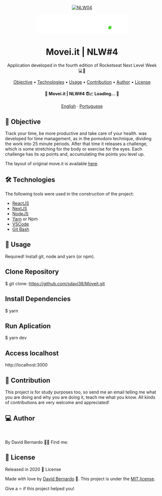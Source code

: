 <p align="center">
  <a href="https://nextlevelweek.com/inscricao/4">
    <img src="https://cdn.discordapp.com/attachments/694609874197151754/813851700011335730/NLW04_pack_divulgacao_-_Github.png"  alt="NLW04" />
  </a>
  <p align="center">
   <img src="./.github/logo.svg" alt="Move It" width="300"/>
</p>

<h1 align="center">
    Movei.it | NLW#4
</h1>
<p align="center"> Application developed in the fourth edition of Rocketseat Next Level Week 💻🚀 </p>

<p align="center">
 <a href="#objective">Objective</a> •
 <a href="#technologies">Technologies</a> • 
 <a href="#usage">Usage</a> • 
 <a href="#contribution">Contribution</a> • 
 <a href="#author">Author</a> • 
 <a href="#license">License</a>
</p>



<h4 align="center"> 
	🚧 Movei.it | NLW#4 ⏰📈 Loading...  🚧
</h4>
<p align="center">
    <a href="README.md">English</a>
    ·
    <a href="README-pt.md">Portuguese</a>
 </p>

<h2 id="objective" > 🎯 Objective </h2>

Track your time, be more productive and take care of your health. <a href="https://timeup.vercel.app"></a> was developed for time management, as in the pomodoro technique, dividing the work into 25 minute periods. After that time it releases a challenge, which is some stretching for the body or exercise for the eyes. Each challenge has its xp points and, accumulating the points you level up.

The layout of original move.it is available <a href="https://www.figma.com/file/ge20pu3ofMOKoliUyKx1Nl/?viewer=1&node-id=">here</a>.

<h2 id="technologies"> 🛠 Technologies </h2>

The following tools were used in the construction of the project:

- [ReactJS](https://reactjs.org)
- [NextJS](https://nextjs.org)
- [NodeJS](https://nodejs.org/en/)
- [Yarn](https://yarnpkg.com) or Npm
- [VSCode](https://code.visualstudio.com)
- [Git Bash](https://gitforwindows.org/)

<h2 id="usage" > 👷 Usage </h2>

Required! Install git, node and yarn (or npm).


## Clone Repository
$ git clone: https://github.com/sdavi38/Moveit.git

## Install Dependencies
$ yarn

## Run Aplication
$ yarn dev

## Access localhost
http://localhost:3000

<h2 id="contribution"> 🤝 Contribution </h2>

This project is for study purposes too, so send me an email telling me what you are doing and why you are doing it, teach me what you know. All kinds of contributions are very welcome and appreciated!

<h2 id="author"> 💻 Author </h2>

<img style="border-radius: 70%;" src="https://avatars.githubusercontent.com/u/61067057?s=460&u=f372f3e9b503936fb5a01148b555041e29230fd3&v=4" width="100px;" alt=""/>


By David Bernardo 👋🏽 Find me:

## :closed_book: License

Released in 2020 :closed_book: License

Made with love by [David Bernardo](https://github.com/sdavi38) 🚀.
This project is under the [MIT license](./LICENSE).


Give a ⭐️ if this project helped you!

